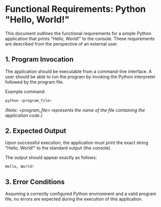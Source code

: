 # Functional Requirements: Python "Hello, World!"

This document outlines the functional requirements for a simple Python application that prints "Hello, World!" to the console. These requirements are described from the perspective of an external user.

## 1. Program Invocation

The application should be executable from a command-line interface. A user should be able to run the program by invoking the Python interpreter followed by the program file.

Example command:
```bash
python <program_file>
```
*(Note: <program_file> represents the name of the file containing the application code.)*

## 2. Expected Output

Upon successful execution, the application must print the exact string "Hello, World!" to the standard output (the console).

The output should appear exactly as follows:
```
Hello, World!
```

## 3. Error Conditions

Assuming a correctly configured Python environment and a valid program file, no errors are expected during the execution of this application.